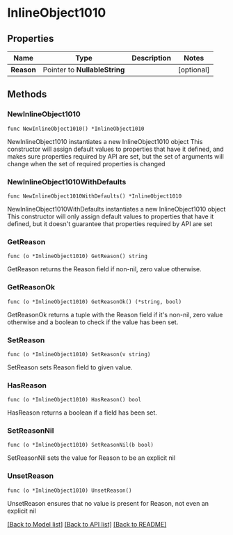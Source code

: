 # InlineObject1010

## Properties

Name | Type | Description | Notes
------------ | ------------- | ------------- | -------------
**Reason** | Pointer to **NullableString** |  | [optional] 

## Methods

### NewInlineObject1010

`func NewInlineObject1010() *InlineObject1010`

NewInlineObject1010 instantiates a new InlineObject1010 object
This constructor will assign default values to properties that have it defined,
and makes sure properties required by API are set, but the set of arguments
will change when the set of required properties is changed

### NewInlineObject1010WithDefaults

`func NewInlineObject1010WithDefaults() *InlineObject1010`

NewInlineObject1010WithDefaults instantiates a new InlineObject1010 object
This constructor will only assign default values to properties that have it defined,
but it doesn't guarantee that properties required by API are set

### GetReason

`func (o *InlineObject1010) GetReason() string`

GetReason returns the Reason field if non-nil, zero value otherwise.

### GetReasonOk

`func (o *InlineObject1010) GetReasonOk() (*string, bool)`

GetReasonOk returns a tuple with the Reason field if it's non-nil, zero value otherwise
and a boolean to check if the value has been set.

### SetReason

`func (o *InlineObject1010) SetReason(v string)`

SetReason sets Reason field to given value.

### HasReason

`func (o *InlineObject1010) HasReason() bool`

HasReason returns a boolean if a field has been set.

### SetReasonNil

`func (o *InlineObject1010) SetReasonNil(b bool)`

 SetReasonNil sets the value for Reason to be an explicit nil

### UnsetReason
`func (o *InlineObject1010) UnsetReason()`

UnsetReason ensures that no value is present for Reason, not even an explicit nil

[[Back to Model list]](../README.md#documentation-for-models) [[Back to API list]](../README.md#documentation-for-api-endpoints) [[Back to README]](../README.md)


